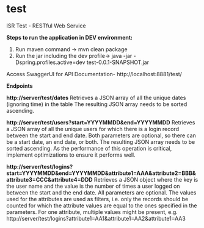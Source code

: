# test
ISR Test - RESTful Web Service

<b>Steps to run the application in DEV environment:</b>
1. Run maven command -> mvn clean package
2. Run the jar including the dev profile-> java -jar -Dspring.profiles.active=dev test-0.0.1-SNAPSHOT.jar

Access SwaggerUI for API Documentation- http://localhost:8881/test/

<b>Endpoints</b>

<b>http://server/test/dates</b>
Retrieves a JSON array of all the unique dates (ignoring time) in the table
The resulting JSON array needs to be sorted ascending.

<b>http://server/test/users?start=YYYYMMDD&end=YYYYMMDD</b>
Retrieves a JSON array of all the unique users for which there is a login record between the start and end date.
Both parameters are optional, so there can be a start date, an end date, or both.
The resulting JSON array needs to be sorted ascending.
As the performance of this operation is critical, implement optimizations to ensure it performs well.
	
<b>http://server/test/logins?start=YYYYMMDD&end=YYYYMMDD&attribute1=AAA&attribute2=BBB&attribute3=CCC&attribute4=DDD</b>
Retrieves a JSON object where the key is the user name and the value is the number of times a user logged on between the start and the end date.
All parameters are optional.
The values used for the attributes are used as filters, i.e. only the records should be counted for which the attribute values are equal to the ones specified in the parameters.
For one attribute, multiple values might be present, e.g. http://server/test/logins?attribute1=AA1&attribute1=AA2&attribute1=AA3

